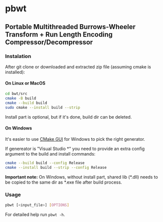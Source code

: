 # pbwt

## Portable Multithreaded Burrows-Wheeler Transform + Run Length Encoding Compressor/Decompressor

### Instalation

After git clone or downloaded and extracted zip file (assuming cmake is installed):

#### On Linux or MacOS

```sh
cd bwt/src
cmake -B build
cmake --build build
sudo cmake --install build --strip
```

Install part is optional, but if it's done, build dir can be deleted.

#### On Windows

It's easier to use [CMake GUI](https://cmake.org/download/) for Windows to pick the right generator.

If genereator is "Visual Studio \*" you need to provide an extra config argument to the build and install commands:

```sh
cmake --build build --config Release
cmake --install build --strip --config Release
```

**Important note:** On Windows, without install part, shared lib (\*.dll) needs to be copied to the same dir as \*.exe file after build process.

### Usage

```sh
pbwt [<input_file>] [OPTIONS]
```

For detailed help run `pbwt -h`.
